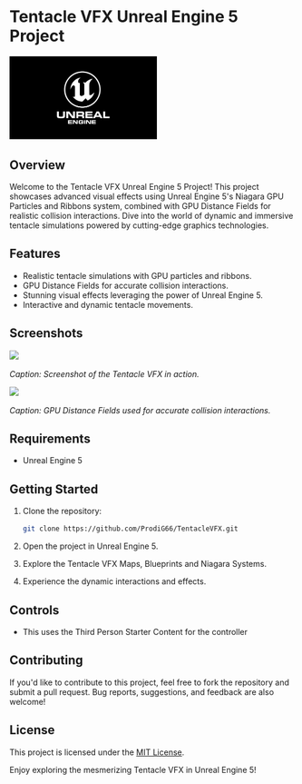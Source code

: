 # Tentacle VFX Unreal Engine 5 Project

<img src="/Documentation/0.jpg" width="260">

## Overview

Welcome to the Tentacle VFX Unreal Engine 5 Project! This project showcases advanced visual effects using Unreal Engine 5's Niagara GPU Particles and Ribbons system, combined with GPU Distance Fields for realistic collision interactions. Dive into the world of dynamic and immersive tentacle simulations powered by cutting-edge graphics technologies.

## Features

- Realistic tentacle simulations with GPU particles and ribbons.
- GPU Distance Fields for accurate collision interactions.
- Stunning visual effects leveraging the power of Unreal Engine 5.
- Interactive and dynamic tentacle movements.

## Screenshots

<img src="/Documentation/1.png" width="460">

*Caption: Screenshot of the Tentacle VFX in action.*

<img src="/Documentation/2.png" width="460">

*Caption: GPU Distance Fields used for accurate collision interactions.*

## Requirements

- Unreal Engine 5

## Getting Started

1. Clone the repository:

    ```bash
    git clone https://github.com/ProdiG66/TentacleVFX.git
    ```

2. Open the project in Unreal Engine 5.

3. Explore the Tentacle VFX Maps, Blueprints and Niagara Systems.

4. Experience the dynamic interactions and effects.

## Controls

- This uses the Third Person Starter Content for the controller

## Contributing

If you'd like to contribute to this project, feel free to fork the repository and submit a pull request. Bug reports, suggestions, and feedback are also welcome!

## License

This project is licensed under the [MIT License](LICENSE).

Enjoy exploring the mesmerizing Tentacle VFX in Unreal Engine 5!
